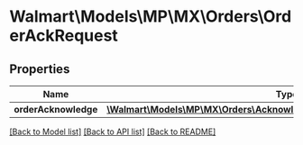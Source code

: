 # Walmart\Models\MP\MX\Orders\OrderAckRequest

## Properties

Name | Type | Description | Notes
------------ | ------------- | ------------- | -------------
**orderAcknowledge** | [**\Walmart\Models\MP\MX\Orders\AcknowledgeOrdersRequestOrderAcknowledge**](AcknowledgeOrdersRequestOrderAcknowledge.md) |  | [optional]


[[Back to Model list]](./) [[Back to API list]](../../../../../README.md#supported-apis) [[Back to README]](../../../../../README.md)
